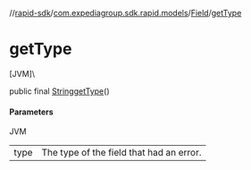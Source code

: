//[rapid-sdk](../../../index.md)/[com.expediagroup.sdk.rapid.models](../index.md)/[Field](index.md)/[getType](get-type.md)

# getType

[JVM]\

public final [String](https://docs.oracle.com/javase/8/docs/api/java/lang/String.html)[getType](get-type.md)()

#### Parameters

JVM

| | |
|---|---|
| type | The type of the field that had an error. |

